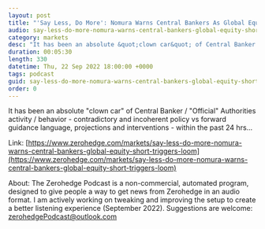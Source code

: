 ```yaml
---
layout: post
title: "'Say Less, Do More': Nomura Warns Central Bankers As Global Equity 'Short Triggers' Loom"
audio: say-less-do-more-nomura-warns-central-bankers-global-equity-short-triggers-loom-0
category: markets
desc: "It has been an absolute &quot;clown car&quot; of Central Banker / &quot;Official&quot; Authorities activity / behavior - contradictory and incoherent policy vs forward guidance language, projections and interventions - within the past 24 hrs..."
duration: 00:05:30
length: 330
datetime: Thu, 22 Sep 2022 18:00:00 +0000
tags: podcast
guid: say-less-do-more-nomura-warns-central-bankers-global-equity-short-triggers-loom-0
order: 0
---
```

It has been an absolute &quot;clown car&quot; of Central Banker / &quot;Official&quot; Authorities activity / behavior - contradictory and incoherent policy vs forward guidance language, projections and interventions - within the past 24 hrs...

Link: [https://www.zerohedge.com/markets/say-less-do-more-nomura-warns-central-bankers-global-equity-short-triggers-loom](https://www.zerohedge.com/markets/say-less-do-more-nomura-warns-central-bankers-global-equity-short-triggers-loom)

About: The Zerohedge Podcast is a non-commercial, automated program, designed to give people a way to get news from Zerohedge in an audio format.  I am actively working on tweaking and improving the setup to create a better listening experience (September 2022).  Suggestions are welcome: [zerohedgePodcast@outlook.com](mailto:zerohedgePodcast@outlook.com)